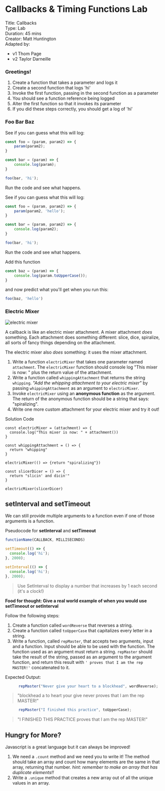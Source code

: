 # Callbacks & Timing Functions Lab

Title: Callbacks  
 Type: Lab   
 Duration: 45 mins   
 Creator: Matt Huntington  
 Adapted by:

* v1 Thom Page
* v2 Taylor Darneille

### Greetings!

1. Create a function that takes a parameter and logs it
2. Create a second function that logs 'hi'
3. Invoke the first function, passing in the second function as a parameter
4. You should see a function reference being logged
5. Alter the first function so that it invokes its parameter
6. If you did these steps correctly, you should get a log of 'hi'

### Foo Bar Baz

See if you can guess what this will log:

```javascript
const foo = (param, param2) => {
    param(param2);
}

const bar = (param) => {
    console.log(param);
}

foo(bar, 'hi');
```

Run the code and see what happens.

See if you can guess what this will log:

```javascript
const foo = (param, param2) => {
    param(param2, 'hello');
}

const bar = (param, param2) => {
    console.log(param2);
}

foo(bar, 'hi');
```

Run the code and see what happens.

Add this function

```javascript
const baz = (param) => {
    console.log(param.toUpperCase());
}
```

and now predict what you'll get when you run this:

```javascript
foo(baz, 'hello')
```

### Electric Mixer

![electric mixer](https://i.pinimg.com/originals/14/b5/75/14b575bb9e064631727c7c1b8a30f06f.jpg)

A callback is like an electric mixer attachment. A mixer attachment _does_ something. Each attachment does something different: slice, dice, spiralize, all sorts of fancy things depending on the attachment.

The electric mixer also _does_ something: it uses the mixer attachment.

1. Write a function `electricMixer` that takes one parameter named `attachment`. The `electricMixer` function should console log "This mixer is now: " plus the return value of the attachment.
2. Write a function called `whippingAttachment` that returns the string `whipping`. _"Add the whipping attachment to your electric mixer"_ by passing `whippingAttachment` as an argument to `electricMixer`.
3. Invoke `electricMixer` using an **anonymous function** as the argument. The return of the anonymous function should be a string that says: "spiralizing".
4. Write one more custom attachment for your electric mixer and try it out!

Solution Code 

```
const electricMixer = (attachment) => {
  console.log("This mixer is now: " + attachment())
}

const whippingAttachment = () => {
  return "whipping"
}

electricMixer(() => {return "spiralizing"})

const slicerDicer = () => {
  return "slicin' and dicin'"
}

electricMixer(slicerDicer)
```

## setInterval and setTimeout

We can still provide multiple arguments to a function even if one of those arguments is a function.

Pseudocode for **setInterval** and **setTimeout**

```javascript
functionName(CALLBACK, MILLISECONDS)
```

```javascript
setTimeout(() => {
  console.log('hi');
}, 2000);
```

```javascript
setInterval(() => {
  console.log('hi');
}, 2000);
```

> Use SetInterval to display a number that increases by 1 each second \(it's a clock!\)

**Food for thought: Give a real world example of when you would use setTimeout or setInterval**

Follow the following steps:

1. Create a function called `wordReverse` that reverses a string.
2. Create a function called `toUpperCase` that capitalizes every letter in a string.
3. Write a function, called `repMaster`, that accepts two arguments, input and a function. Input should be able to be used with the function.  The function used as an argument must return a string.  `repMaster` should take the result of the string, passed as an argument to the argument function, and return this result with `' proves that I am the rep MASTER!'` concatenated to it.  

Expected Output:

```javascript
      repMaster("Never give your heart to a blockhead", wordReverse);
```

> "blockhead a to heart your give never proves that I am the rep MASTER!"

```javascript
      repMaster("I finished this practice", toUpperCase);
```

> "I FINISHED THIS PRACTICE proves that I am the rep MASTER!"

## Hungry for More?

Javascript is a great language but it can always be improved!

1. We need a `.count` method and we need you to write it! The method should take an array and count how many elements are the same in that array, returning that number. _hint: remember to make an array that has duplicate elements!!_
2. Write a `.unique` method that creates a new array out of all the unique values in an array.
